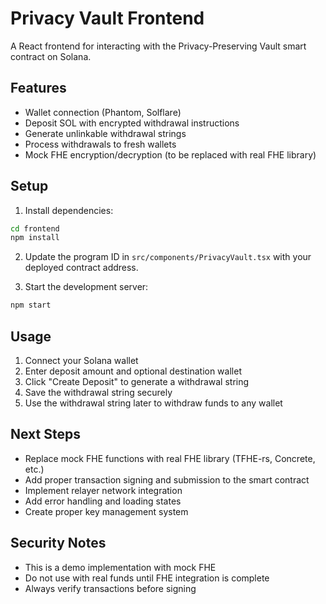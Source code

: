 # Privacy Vault Frontend

A React frontend for interacting with the Privacy-Preserving Vault smart contract on Solana.

## Features

- Wallet connection (Phantom, Solflare)
- Deposit SOL with encrypted withdrawal instructions
- Generate unlinkable withdrawal strings
- Process withdrawals to fresh wallets
- Mock FHE encryption/decryption (to be replaced with real FHE library)

## Setup

1. Install dependencies:
```bash
cd frontend
npm install
```

2. Update the program ID in `src/components/PrivacyVault.tsx` with your deployed contract address.

3. Start the development server:
```bash
npm start
```

## Usage

1. Connect your Solana wallet
2. Enter deposit amount and optional destination wallet
3. Click "Create Deposit" to generate a withdrawal string
4. Save the withdrawal string securely
5. Use the withdrawal string later to withdraw funds to any wallet

## Next Steps

- Replace mock FHE functions with real FHE library (TFHE-rs, Concrete, etc.)
- Add proper transaction signing and submission to the smart contract
- Implement relayer network integration
- Add error handling and loading states
- Create proper key management system

## Security Notes

- This is a demo implementation with mock FHE
- Do not use with real funds until FHE integration is complete
- Always verify transactions before signing
